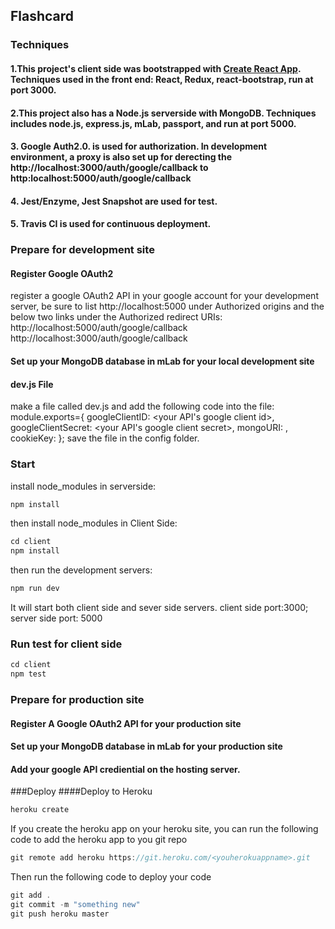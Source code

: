 
## Flashcard 

### Techniques 
#### 1.This project's client side was bootstrapped with [Create React App](https://github.com/facebookincubator/create-react-app). Techniques used in the front end: React, Redux, react-bootstrap, run at port 3000.
#### 2.This project also has a Node.js serverside with MongoDB. Techniques includes node.js, express.js, mLab, passport, and run at port 5000.
#### 3. Google Auth2.0. is used for authorization. In development environment, a proxy is also set up for derecting the http://localhost:3000/auth/google/callback to http:localhost:5000/auth/google/callback 
#### 4. Jest/Enzyme, Jest Snapshot are used for test.
#### 5. Travis CI is used for continuous deployment.

### Prepare for development site
#### Register Google OAuth2
register a google OAuth2 API in your google account for your development server, be sure to list http://localhost:5000 under Authorized origins and 
the below two links under the Authorized redirect URIs:
http://localhost:5000/auth/google/callback
http://localhost:3000/auth/google/callback
#### Set up your MongoDB database in mLab for your local development site
#### dev.js File
make a file called dev.js and add the following code into the file: 
module.exports={
	googleClientID: <your API's google client id>,
	googleClientSecret: <your API's google client secret>,
	mongoURI: <your DB address>,	
	cookieKey: <your cookieKey>
};
save the file in the config folder.

### Start
install node_modules in serverside:
```javascript
npm install 
```
then install node_modules in Client Side: 
```javascript
cd client
npm install 
```

then run the development servers:
```javascript
npm run dev
```

It will start both client side and sever side servers. client side port:3000; server side port: 5000

### Run test for client side
```javascript
cd client
npm test
```
### Prepare for production site
#### Register A Google OAuth2 API for your production site
#### Set up your MongoDB database in mLab for your production site
#### Add your google API crediential on the hosting server.

###Deploy 
####Deploy to Heroku
```javascript
heroku create 
```
If you create the heroku app on your heroku site, you can run the following code to add the heroku app to you  git repo
```javascript
git remote add heroku https://git.heroku.com/<youherokuappname>.git
```
Then run the following code to deploy your code
```javascript
git add .
git commit -m "something new"
git push heroku master
```

